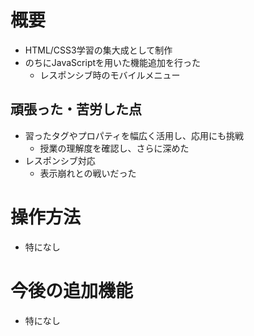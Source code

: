 # 概要
- HTML/CSS3学習の集大成として制作
- のちにJavaScriptを用いた機能追加を行った
	- レスポンシブ時のモバイルメニュー

## 頑張った・苦労した点
- 習ったタグやプロパティを幅広く活用し、応用にも挑戦
	- 授業の理解度を確認し、さらに深めた
- レスポンシブ対応
	- 表示崩れとの戦いだった

# 操作方法
- 特になし

# 今後の追加機能
- 特になし
